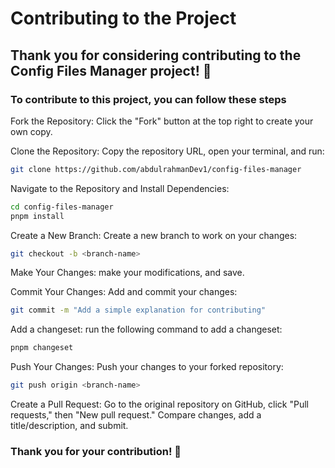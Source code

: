 # Contributing to the Project

## Thank you for considering contributing to the Config Files Manager project! 🎉

### To contribute to this project, you can follow these steps

Fork the Repository: Click the "Fork" button at the top right to create your own copy.

Clone the Repository: Copy the repository URL, open your terminal, and run:

```sh
git clone https://github.com/abdulrahmanDev1/config-files-manager
```

Navigate to the Repository and Install Dependencies:

```sh
cd config-files-manager
pnpm install
```

Create a New Branch: Create a new branch to work on your changes:

```sh
git checkout -b <branch-name>
```

Make Your Changes: make your modifications, and save.

Commit Your Changes: Add and commit your changes:

```sh
git commit -m "Add a simple explanation for contributing"
```

Add a changeset: run the following command to add a changeset:

```sh
pnpm changeset
```

Push Your Changes: Push your changes to your forked repository:

```sh
git push origin <branch-name>
```

Create a Pull Request: Go to the original repository on GitHub, click "Pull requests," then "New pull request." Compare changes, add a title/description, and submit.

### Thank you for your contribution! 🎉

